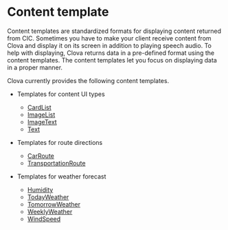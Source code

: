 # Content template

Content templates are standardized formats for displaying content returned from CIC. Sometimes you have to make your client receive content from Clova and display it on its screen in addition to playing speech audio. To help with displaying, Clova returns data in a pre-defined format using the content templates. The content templates let you focus on displaying data in a proper manner.

Clova currently provides the following content templates.

* Templates for content UI types
  * [CardList](/CIC/References/ContentTemplates/CardList.md)
  * [ImageList](/CIC/References/ContentTemplates/ImageList.md)
  * [ImageText](/CIC/References/ContentTemplates/ImageText.md)
  * [Text](/CIC/References/ContentTemplates/Text.md)

* Templates for route directions
  * [CarRoute](/CIC/References/ContentTemplates/CarRoute.md)
  * [TransportationRoute](/CIC/References/ContentTemplates/TransportationRoute.md)

* Templates for weather forecast
  * [Humidity](/CIC/References/ContentTemplates/Humidity.md)
  * [TodayWeather](/CIC/References/ContentTemplates/TodayWeather.md)
  * [TomorrowWeather](/CIC/References/ContentTemplates/TomorrowWeather.md)
  * [WeeklyWeather](/CIC/References/ContentTemplates/WeeklyWeather.md)
  * [WindSpeed](/CIC/References/ContentTemplates/WindSpeed.md)